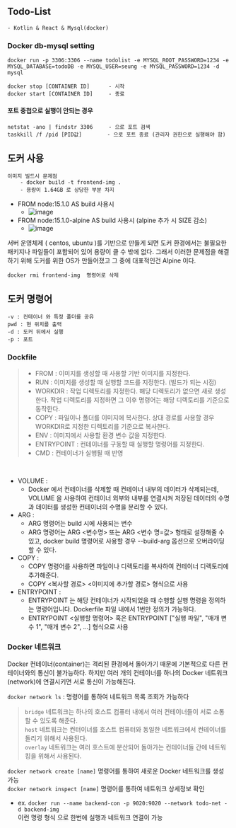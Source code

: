 ## Todo-List 
    - Kotlin & React & Mysql(docker) 

### Docker db-mysql setting
    docker run -p 3306:3306 --name todolist -e MYSQL_ROOT_PASSWORD=1234 -e MYSQL_DATABASE=todoDB -e MYSQL_USER=seung -e MYSQL_PASSWORD=1234 -d mysql

    docker stop [CONTAINER ID]      - 시작
    docker start [CONTAINER ID]     - 종료
    
####    포트 중첩으로 실행이 안되는 경우
    netstat -ano | findstr 3306     - 으로 포트 검색
    taskkill /f /pid [PID값]        - 으로 포트 종료 (관리자 권한으로 실행해야 함)


## 도커 사용
    이미지 빌드시 문제점 
        - docker build -t frontend-img .
        - 용량이 1.64GB 로 상당한 부분 차지
  - FROM node:15.1.0 AS build 사용시
    - ![image](https://user-images.githubusercontent.com/79305451/133142138-d5e9a8d2-85c7-4aea-8604-de45667f97fd.png)
  - FROM node:15.1.0-alpine AS build 사용시    (alpine 추가 시 SIZE 감소)
    - ![image](https://user-images.githubusercontent.com/79305451/133225775-cd81ecd8-c973-4080-a6fe-9de27476dfe4.png)

서버 운영체제 ( centos, ubuntu )를 기반으로 만들게 되면 도커 환경에서는 불필요한 패키지나 파일들이 포함되어 있어 용량이 클 수 밖에 없다.
그래서 이러한 문제점을 해결하기 위해 도커를 위한 OS가 만들어졌고 그 중에 대표적인건 Alpine 이다.


    docker rmi frontend-img  명령어로 삭제



## 도커 명령어
    -v : 컨테이너 와 특정 폴더를 공유
    pwd : 현 위치를 출력
    -d : 도커 뒤에서 실행
    -p : 포트

### Dockfile
>* FROM : 이미지를 생성할 때 사용할 기반 이미지를 지정한다. 
>* RUN : 이미지를 생성할 때 실행할 코드를 지정한다. (빌드가 되는 시점)
>* WORKDIR : 작업 디렉토리를 지정한다. 해당 디렉토리가 없으면 새로 생성한다. 작업 디렉토리를 지정하면 그 이후 명령어는 해당 디렉토리를 기준으로 동작한다.
>* COPY : 파일이나 폴더를 이미지에 복사한다. 상대 경로를 사용할 경우 WORKDIR로 지정한 디렉토리를 기준으로 복사한다.
>* ENV : 이미지에서 사용할 환경 변수 값을 지정한다.
>* ENTRYPOINT : 컨테이너를 구동할 때 실행할 명령어를 지정한다.
>* CMD : 컨테이너가 실행될 때 반영

<BR/>

- VOLUME :
    - Docker 에서 컨테이너를 삭제할 때 컨테이너 내부의 데이터가 삭제되는데, VOLUME 을 사용하여 컨테이너 외부와 내부를 연결시켜 저장된 데이터의 수명과 데이터를 생성한 컨테이너의 수명을 분리할 수 있다.
- ARG : 
    - ARG 명령어는 build 시에 사용되는 변수
    - ARG 명령어는 ARG <변수명> 또는 ARG <변수 명=값> 형태로 설정해줄 수 있고, docker build 명령어로 사용할 경우 --build-arg 옵션으로 오버라이딩 할 수 있다.
- COPY :
    - COPY 명령어를 사용하면 파일이나 디렉토리를 복사하여 컨테이너 디렉토리에 추가해준다.
    - COPY <복사할 경로> <이미지에 추가할 경로> 형식으로 사용
- ENTRYPOINT : 
    - ENTRYPOINT 는 해당 컨테이너가 시작되었을 때 수행할 실행 명령을 정의하는 명령어입니다. Dockerfile 파일 내에서 1번만 정의가 가능하다.
    - ENTRYPOINT <실행할 명령어> 혹은 ENTRYPOINT ["실행 파일", "매개 변수 1", "매개 변수 2", ...] 형식으로 사용
    

### Docker 네트워크

Docker 컨테이너(container)는 격리된 환경에서 돌아가기 때문에 기본적으로 다른 컨테이너와의 통신이 불가능하다. 
하지만 여러 개의 컨테이너를 하나의 Docker 네트워크(network)에 연결시키면 서로 통신이 가능해진다.

`docker network ls` : 명령어를 통하여 네트워크 목록 조회가 가능하다
>`bridge`  네트워크는 하나의 호스트 컴퓨터 내에서 여러 컨테이너들이 서로 소통할 수 있도록 해준다.  
>`host`  네트워크는 컨터이너를 호스트 컴퓨터와 동일한 네트워크에서 컨테이너를 돌리기 위해서 사용된다.  
>`overlay`  네트워크는 여러 호스트에 분산되어 돌아가는 컨테이너들 간에 네트워킹을 위해서 사용된다.

`docker network create [name]` 명령어를 통하여 새로운 Docker 네트워크를 생성 가능  
`docker network inspect [name]` 명령어를 통하여 네트워크 상세정보 확인  

- ex. `docker run --name backend-con -p 9020:9020 --network todo-net -d backend-img`   
  이런 명령 형식 으로 한번에 실행과 네트워크 연결이 가능